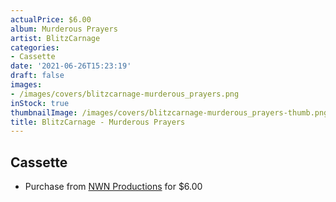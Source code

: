 ```yaml
---
actualPrice: $6.00
album: Murderous Prayers
artist: BlitzCarnage
categories:
- Cassette
date: '2021-06-26T15:23:19'
draft: false
images:
- /images/covers/blitzcarnage-murderous_prayers.png
inStock: true
thumbnailImage: /images/covers/blitzcarnage-murderous_prayers-thumb.png
title: BlitzCarnage - Murderous Prayers
---
```


## Cassette
* Purchase from [NWN Productions](http://shop.nwnprod.com/index.php?route=product/product&path=73&product_id=2144&sort=pd.name&order=ASC) for $6.00
